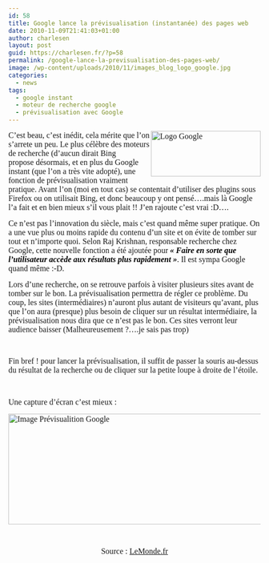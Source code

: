 ```yaml
---
id: 58
title: Google lance la prévisualisation (instantanée) des pages web
date: 2010-11-09T21:41:03+01:00
author: charlesen
layout: post
guid: https://charlesen.fr/?p=58
permalink: /google-lance-la-previsualisation-des-pages-web/
image: /wp-content/uploads/2010/11/images_blog_logo_google.jpg
categories:
  - news
tags:
  - google instant
  - moteur de recherche google
  - prévisualisation avec Google
---
```

<span style="font-size: 12pt;"><span style="font-family: book antiqua,palatino;"><img loading="lazy" class=" alignright size-full wp-image-56" style="float: right;" src="https://charlesen.fr/wp-content/uploads/2010/11/images_blog_logo_google.jpg" alt="Logo Google" title="Logo Google" height="91" width="219" srcset="https://charlesen.fr/wp-content/uploads/2010/11/images_blog_logo_google.jpg 3600w, https://charlesen.fr/wp-content/uploads/2010/11/images_blog_logo_google-300x125.jpg 300w, https://charlesen.fr/wp-content/uploads/2010/11/images_blog_logo_google-768x320.jpg 768w, https://charlesen.fr/wp-content/uploads/2010/11/images_blog_logo_google-1024x427.jpg 1024w, https://charlesen.fr/wp-content/uploads/2010/11/images_blog_logo_google-700x292.jpg 700w" sizes="(max-width: 219px) 100vw, 219px" /></span></span>

<span style="font-size: 12pt;"><span style="font-family: book antiqua,palatino;">C&rsquo;est beau, c&rsquo;est inédit, cela mérite que l&rsquo;on s&rsquo;arrete un peu. Le plus célèbre des moteurs de recherche (d&rsquo;aucun dirait Bing 🙂 propose désormais, et en plus du Google instant (que l&rsquo;on a très vite adopté), une fonction de prévisualisation vraiment pratique. Avant l&rsquo;on (moi en tout cas) se contentait d&rsquo;utiliser des plugins sous Firefox ou on utilisait Bing, et donc beaucoup y ont pensé&#8230;.mais là Google l&rsquo;a fait et en bien mieux s&rsquo;il vous plait !! J&rsquo;en rajoute c&rsquo;est vrai :D&#8230;.<br /></span></span>

<!--more-->

<span style="font-size: 12pt;"><span style="font-family: book antiqua,palatino;">Ce n&rsquo;est pas l&rsquo;innovation du siècle, mais c&rsquo;est quand même super pratique. On a une vue plus ou moins rapide du contenu d&rsquo;un site et on évite de tomber sur tout et n&rsquo;importe quoi. Selon Raj Krishnan, responsable recherche chez Google, cette nouvelle fonction a été ajoutée pour <span style="color: #000000;"><strong><em>« Faire en sorte que l&rsquo;utilisateur accède aux résultats plus rapidement »</em></strong></span>. Il est sympa Google quand même :-D. </span></span>

<span style="font-size: 12pt;"><span style="font-family: book antiqua,palatino;">Lors d&rsquo;une recherche, on se retrouve parfois à visiter plusieurs sites avant de tomber sur le bon. La prévisualisation permettra de régler ce problème. Du coup, les sites (intermédiaires) n&rsquo;auront plus autant de visiteurs qu&rsquo;avant, plus que l&rsquo;on aura (presque) plus besoin de cliquer sur un résultat intermédiaire, la prévisualisation nous dira que ce n&rsquo;est pas le bon. Ces sites verront leur audience baisser (Malheureusement ?&#8230;.je sais pas trop)<br /></span></span>

 

<span style="font-size: 12pt;"><span style="font-family: book antiqua,palatino;">Fin bref ! pour lancer la prévisualisation, il suffit de passer la souris au-dessus du résultat de la recherche ou de cliquer sur la petite loupe à droite de l&rsquo;étoile.<br /></span></span>

<span style="font-size: 12pt;"><span style="font-family: book antiqua,palatino;"><br /></span></span>

<span style="font-size: 12pt;"><span style="font-family: book antiqua,palatino;">Une capture d&rsquo;écran c&rsquo;est mieux :</span></span>



<span style="font-size: 12pt;"><span style="font-family: book antiqua,palatino;"><img loading="lazy" class=" size-full wp-image-57" src="https://charlesen.fr/wp-content/uploads/2010/11/images_blog_previsu.png" alt="Image Prévisualition Google" title="Image Prévisualition Google" height="221" width="658" srcset="https://charlesen.fr/wp-content/uploads/2010/11/images_blog_previsu.png 1150w, https://charlesen.fr/wp-content/uploads/2010/11/images_blog_previsu-300x101.png 300w, https://charlesen.fr/wp-content/uploads/2010/11/images_blog_previsu-768x258.png 768w, https://charlesen.fr/wp-content/uploads/2010/11/images_blog_previsu-1024x345.png 1024w, https://charlesen.fr/wp-content/uploads/2010/11/images_blog_previsu-700x236.png 700w" sizes="(max-width: 658px) 100vw, 658px" /></span></span>

<p style="text-align: center;">
   
</p>

<p style="text-align: center;">
  <span style="font-size: 12pt;"><span style="font-family: book antiqua,palatino;">Source : <a target="_blank" title="Article sur LeMonde.fr..." href="http://www.lemonde.fr/technologies/article/2010/11/09/google-lance-une-fonction-de-previsualisation-des-pages-web_1437401_651865.html">LeMonde.fr</a><br /></span></span>
</p>

<div style="position: absolute; left: -10000px; top: 0px; width: 1px; height: 1px; overflow: hidden;" id="_mcePaste">
  <span style="font-size: 12pt;"><span style="font-family: book antiqua,palatino;"><img loading="lazy" class=" alignright size-full wp-image-56" style="float: right;" src="https://charlesen.fr/wp-content/uploads/2010/11/images_blog_logo_google.jpg" alt="Logo Google" title="Logo Google" height="91" width="219" srcset="https://charlesen.fr/wp-content/uploads/2010/11/images_blog_logo_google.jpg 3600w, https://charlesen.fr/wp-content/uploads/2010/11/images_blog_logo_google-300x125.jpg 300w, https://charlesen.fr/wp-content/uploads/2010/11/images_blog_logo_google-768x320.jpg 768w, https://charlesen.fr/wp-content/uploads/2010/11/images_blog_logo_google-1024x427.jpg 1024w, https://charlesen.fr/wp-content/uploads/2010/11/images_blog_logo_google-700x292.jpg 700w" sizes="(max-width: 219px) 100vw, 219px" /></span></span>
</div>